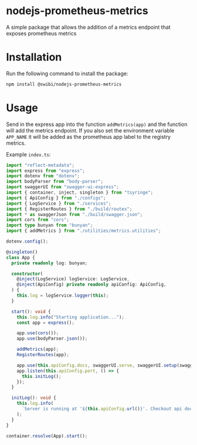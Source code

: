# nodejs-prometheus-metrics

A simple package that allows the addition of a metrics endpoint that exposes prometheus metrics

# Installation

Run the following command to install the package:

```bash
npm install @swibi/nodejs-prometheus-metrics
```

# Usage

Send in the express app into the function `addMetrics(app)` and the function
will add the metrics endpoint. If you also set the environment variable
`APP_NAME` it will be added as the prometheus app label to the registry metrics.

Example `index.ts`:

```ts
import "reflect-metadata";
import express from "express";
import dotenv from "dotenv";
import bodyParser from "body-parser";
import swaggerUI from "swagger-ui-express";
import { container, inject, singleton } from "tsyringe";
import { ApiConfig } from "./configs";
import { LogService } from "./services";
import { RegisterRoutes } from "./build/routes";
import * as swaggerJson from "./build/swagger.json";
import cors from "cors";
import type bunyan from "bunyan";
import { addMetrics } from "./utilities/metrics.utilities";

dotenv.config();

@singleton()
class App {
  private readonly log: bunyan;

  constructor(
    @inject(LogService) logService: LogService,
    @inject(ApiConfig) private readonly apiConfig: ApiConfig,
  ) {
    this.log = logService.logger(this);
  }

  start(): void {
    this.log.info("Starting application...");
    const app = express();

    app.use(cors());
    app.use(bodyParser.json());

    addMetrics(app);
    RegisterRoutes(app);

    app.use(this.apiConfig.docs, swaggerUI.serve, swaggerUI.setup(swaggerJson));
    app.listen(this.apiConfig.port, () => {
      this.initLog();
    });
  }

  initLog(): void {
    this.log.info(
      `Server is running at '${this.apiConfig.url()}'. Checkout api docs at '${this.apiConfig.docsUrl()}'`,
    );
  }
}

container.resolve(App).start();
```
